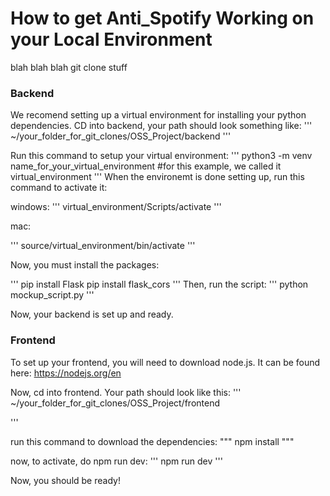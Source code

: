 # How to get Anti_Spotify Working on your Local Environment

blah blah blah git clone stuff

### Backend

We recomend setting up a virtual environment for installing your python dependencies.
CD into backend, your path should look something like:
'''
 ~/your_folder_for_git_clones/OSS_Project/backend
'''

Run this command to setup your virtual environment:
'''
python3 -m venv name_for_your_virtual_environment #for this example, we called it virtual_environment
'''
When the environemt is done setting up, run this command to activate it:

windows: 
'''
virtual_environment/Scripts/activate
'''

mac:

'''
source/virtual_environment/bin/activate
'''

Now, you must install the packages:

'''
pip install Flask
pip install flask_cors
'''
Then, run the script:
'''
python mockup_script.py
'''

Now, your backend is set up and ready.


### Frontend
To set up your frontend, you will need to download node.js. It can be found here: https://nodejs.org/en

Now, cd into frontend. Your path should look like this:
'''
 ~/your_folder_for_git_clones/OSS_Project/frontend

'''

run this command to download the dependencies:
"""
npm install
"""

now, to activate, do npm run dev:
'''
npm run dev
''' 

Now, you should be ready!



